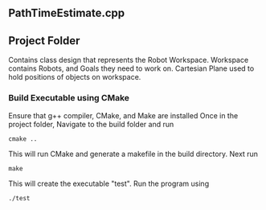 ## PathTimeEstimate.cpp

## Project Folder
Contains class design that represents the Robot Workspace. Workspace contains Robots, and Goals they need to work on. Cartesian Plane used to hold positions of objects on workspace. 

### Build Executable using CMake
Ensure that g++ compiler, CMake, and Make are installed
Once in the project folder, Navigate to the build folder and run 
```
cmake ..
```
This will run CMake and generate a makefile in the build directory. Next run
```
make
```
This will create the executable "test". Run the program using
```
./test
```


